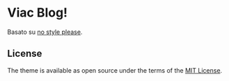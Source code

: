 # Viac Blog!

Basato su [no style please](https://github.com/riggraz/no-style-please).

## License

The theme is available as open source under the terms of the [MIT License](https://opensource.org/licenses/MIT).

